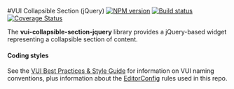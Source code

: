 #VUI Collapsible Section (jQuery)
[![NPM version][npm-image]][npm-url]
[![Build status][ci-image]][ci-url]
[![Coverage Status][coverage-image]][coverage-url]

The **vui-collapsible-section-jquery** library provides a jQuery-based widget representing a collapsible section of content.

#### Coding styles
See the [VUI Best Practices & Style Guide](https://github.com/Brightspace/valence-ui-docs/wiki/Best-Practices-&-Style-Guide) for information on VUI naming conventions, plus information about the [EditorConfig](http://editorconfig.org) rules used in this repo.

[npm-url]: https://npmjs.org/package/vui-collapsible-section-jquery
[npm-image]: https://img.shields.io/npm/v/vui-collapsible-section-jquery.png
[ci-image]: https://travis-ci.org/Brightspace/valence-ui-collapsible-section-jquery.svg?branch=master
[ci-url]: https://travis-ci.org/Brightspace/valence-ui-collapsible-section-jquery
[coverage-image]: https://img.shields.io/coveralls/Brightspace/valence-ui-collapsible-section-jquery.svg
[coverage-url]: https://coveralls.io/r/Brightspace/valence-ui-collapsible-section-jquery?branch=master
